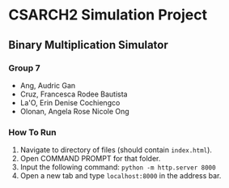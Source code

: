 # CSARCH2 Simulation Project
## Binary Multiplication Simulator

### Group 7
* Ang, Audric Gan
* Cruz, Francesca Rodee Bautista
* La'O, Erin Denise Cochiengco
* Olonan, Angela Rose Nicole Ong 

### How To Run
1. Navigate to directory of files (should contain `index.html`).
2. Open COMMAND PROMPT for that folder.
3. Input the following command:
   ```python -m http.server 8000```
4. Open a new tab and type `localhost:8000` in the address bar.
